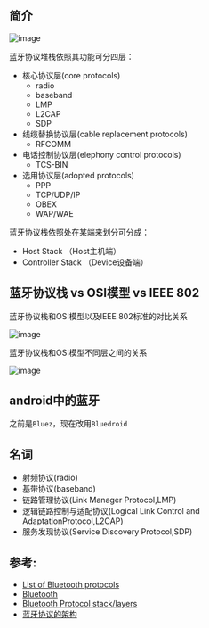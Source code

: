 
## 简介

![image](http://www.rfwireless-world.com/images/bluetooth-protocol-stack.jpg)

蓝牙协议堆栈依照其功能可分四层：
* 核心协议层(core protocols)
    * radio
    * baseband
    * LMP
    * L2CAP
    * SDP
* 线缆替换协议层(cable replacement protocols)
    * RFCOMM
* 电话控制协议层(elephony control protocols)
    * TCS-BIN
* 选用协议层(adopted protocols)
    * PPP
    * TCP/UDP/IP
    * OBEX
    * WAP/WAE

蓝牙协议栈依照处在某端来划分可分成：
* Host Stack （Host主机端）
* Controller Stack （Device设备端）

## 蓝牙协议栈 vs OSI模型 vs IEEE 802

蓝牙协议栈和OSI模型以及IEEE 802标准的对比关系

![image](http://www.crifan.com/files/doc/docbook/bluetooth_intro/release/webhelp/images/bt_protocol_stack_osi_layer_ieee_802.jpg)

蓝牙协议栈和OSI模型不同层之间的关系

![image](http://www.crifan.com/files/doc/docbook/bluetooth_intro/release/webhelp/images/bt_protocol_stack_vs_osi_layers.png)

## android中的蓝牙

之前是`Bluez`，现在改用`Bluedroid`

## 名词

* 射频协议(radio)
* 基带协议(baseband)
* 链路管理协议(Link Manager Protocol,LMP)
* 逻辑链路控制与适配协议(Logical Link Control and AdaptationProtocol,L2CAP)
* 服务发现协议(Service Discovery Protocol,SDP)

## 参考:
* [List of Bluetooth protocols](https://en.wikipedia.org/wiki/List_of_Bluetooth_protocols)
* [Bluetooth](https://en.wikipedia.org/wiki/Bluetooth)
* [Bluetooth Protocol stack/layers](http://www.rfwireless-world.com/Tutorials/Bluetooth-protocol-stack.html)
* [蓝牙协议的架构](http://www.crifan.com/files/doc/docbook/bluetooth_intro/release/webhelp/bt_protocol_stack.html)

